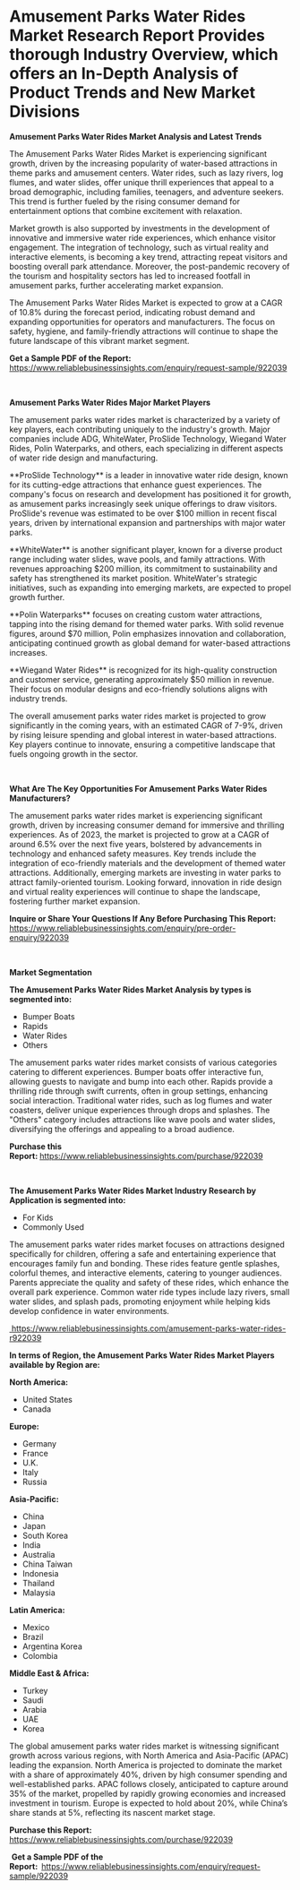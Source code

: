 <p><h1>Amusement Parks Water Rides Market Research Report Provides thorough Industry Overview, which offers an In-Depth Analysis of Product Trends and New Market Divisions</h1></p><p><strong>Amusement Parks Water Rides Market Analysis and Latest Trends</strong></p>
<p><p>The Amusement Parks Water Rides Market is experiencing significant growth, driven by the increasing popularity of water-based attractions in theme parks and amusement centers. Water rides, such as lazy rivers, log flumes, and water slides, offer unique thrill experiences that appeal to a broad demographic, including families, teenagers, and adventure seekers. This trend is further fueled by the rising consumer demand for entertainment options that combine excitement with relaxation.</p><p>Market growth is also supported by investments in the development of innovative and immersive water ride experiences, which enhance visitor engagement. The integration of technology, such as virtual reality and interactive elements, is becoming a key trend, attracting repeat visitors and boosting overall park attendance. Moreover, the post-pandemic recovery of the tourism and hospitality sectors has led to increased footfall in amusement parks, further accelerating market expansion.</p><p>The Amusement Parks Water Rides Market is expected to grow at a CAGR of 10.8% during the forecast period, indicating robust demand and expanding opportunities for operators and manufacturers. The focus on safety, hygiene, and family-friendly attractions will continue to shape the future landscape of this vibrant market segment.</p></p>
<p><strong>Get a Sample PDF of the Report:&nbsp;</strong> <a href="https://www.reliablebusinessinsights.com/enquiry/request-sample/922039?utm_campaign=1873&utm_medium=2&utm_source=Github&utm_content=ia&utm_term=18042025&utm_id=amusement-parks-water-rides">https://www.reliablebusinessinsights.com/enquiry/request-sample/922039</a></p>
<p>&nbsp;</p>
<p><strong>Amusement Parks Water Rides Major Market Players</strong></p>
<p><p>The amusement parks water rides market is characterized by a variety of key players, each contributing uniquely to the industry's growth. Major companies include ADG, WhiteWater, ProSlide Technology, Wiegand Water Rides, Polin Waterparks, and others, each specializing in different aspects of water ride design and manufacturing.</p><p>**ProSlide Technology** is a leader in innovative water ride design, known for its cutting-edge attractions that enhance guest experiences. The company's focus on research and development has positioned it for growth, as amusement parks increasingly seek unique offerings to draw visitors. ProSlide's revenue was estimated to be over $100 million in recent fiscal years, driven by international expansion and partnerships with major water parks.</p><p>**WhiteWater** is another significant player, known for a diverse product range including water slides, wave pools, and family attractions. With revenues approaching $200 million, its commitment to sustainability and safety has strengthened its market position. WhiteWater's strategic initiatives, such as expanding into emerging markets, are expected to propel growth further.</p><p>**Polin Waterparks** focuses on creating custom water attractions, tapping into the rising demand for themed water parks. With solid revenue figures, around $70 million, Polin emphasizes innovation and collaboration, anticipating continued growth as global demand for water-based attractions increases.</p><p>**Wiegand Water Rides** is recognized for its high-quality construction and customer service, generating approximately $50 million in revenue. Their focus on modular designs and eco-friendly solutions aligns with industry trends.</p><p>The overall amusement parks water rides market is projected to grow significantly in the coming years, with an estimated CAGR of 7-9%, driven by rising leisure spending and global interest in water-based attractions. Key players continue to innovate, ensuring a competitive landscape that fuels ongoing growth in the sector.</p></p>
<p>&nbsp;</p>
<p><strong>What Are The Key Opportunities For Amusement Parks Water Rides Manufacturers?</strong></p>
<p><p>The amusement parks water rides market is experiencing significant growth, driven by increasing consumer demand for immersive and thrilling experiences. As of 2023, the market is projected to grow at a CAGR of around 6.5% over the next five years, bolstered by advancements in technology and enhanced safety measures. Key trends include the integration of eco-friendly materials and the development of themed water attractions. Additionally, emerging markets are investing in water parks to attract family-oriented tourism. Looking forward, innovation in ride design and virtual reality experiences will continue to shape the landscape, fostering further market expansion.</p></p>
<p><strong>Inquire or Share Your Questions If Any Before Purchasing This Report:</strong> <a href="https://www.reliablebusinessinsights.com/enquiry/pre-order-enquiry/922039?utm_campaign=1873&utm_medium=2&utm_source=Github&utm_content=ia&utm_term=18042025&utm_id=amusement-parks-water-rides">https://www.reliablebusinessinsights.com/enquiry/pre-order-enquiry/922039</a></p>
<p>&nbsp;</p>
<p><strong>Market Segmentation</strong></p>
<p><strong>The Amusement Parks Water Rides Market Analysis by types is segmented into:</strong></p>
<p><ul><li>Bumper Boats</li><li>Rapids</li><li>Water Rides</li><li>Others</li></ul></p>
<p><p>The amusement parks water rides market consists of various categories catering to different experiences. Bumper boats offer interactive fun, allowing guests to navigate and bump into each other. Rapids provide a thrilling ride through swift currents, often in group settings, enhancing social interaction. Traditional water rides, such as log flumes and water coasters, deliver unique experiences through drops and splashes. The "Others" category includes attractions like wave pools and water slides, diversifying the offerings and appealing to a broad audience.</p></p>
<p><strong>Purchase this Report:&nbsp;</strong><a href="https://www.reliablebusinessinsights.com/purchase/922039?utm_campaign=1873&utm_medium=2&utm_source=Github&utm_content=ia&utm_term=18042025&utm_id=amusement-parks-water-rides">https://www.reliablebusinessinsights.com/purchase/922039</a></p>
<p>&nbsp;</p>
<p><strong>The Amusement Parks Water Rides Market Industry Research by Application is segmented into:</strong></p>
<p><ul><li>For Kids</li><li>Commonly Used</li></ul></p>
<p><p>The amusement parks water rides market focuses on attractions designed specifically for children, offering a safe and entertaining experience that encourages family fun and bonding. These rides feature gentle splashes, colorful themes, and interactive elements, catering to younger audiences. Parents appreciate the quality and safety of these rides, which enhance the overall park experience. Common water ride types include lazy rivers, small water slides, and splash pads, promoting enjoyment while helping kids develop confidence in water environments.</p></p>
<p><a href="https://www.reliablebusinessinsights.com/amusement-parks-water-rides-r922039?utm_campaign=1873&utm_medium=2&utm_source=Github&utm_content=ia&utm_term=18042025&utm_id=amusement-parks-water-rides">&nbsp;https://www.reliablebusinessinsights.com/amusement-parks-water-rides-r922039</a></p>
<p><strong>In terms of Region, the Amusement Parks Water Rides Market Players available by Region are:</strong></p>
<p>
    <p> <strong> North America: </strong>
        <ul>
            <li>United States</li>
            <li>Canada</li>
        </ul>
        </p> 
    <p> <strong> Europe: </strong>
        <ul>
            <li>Germany</li>
            <li>France</li>
            <li>U.K.</li>
            <li>Italy</li>
            <li>Russia</li>
        </ul>
        </p> 
    <p> <strong> Asia-Pacific: </strong>
        <ul>
            <li>China</li>
            <li>Japan</li>
            <li>South Korea</li>
            <li>India</li>
            <li>Australia</li>
            <li>China Taiwan</li>
            <li>Indonesia</li>
            <li>Thailand</li>
            <li>Malaysia</li>
        </ul>
        </p> 
    <p> <strong> Latin America: </strong>
        <ul>
            <li>Mexico</li>
            <li>Brazil</li>
            <li>Argentina Korea</li>
            <li>Colombia</li>
        </ul>
        </p> 
    <p> <strong> Middle East & Africa: </strong>
        <ul>
            <li>Turkey</li>
            <li>Saudi</li>
            <li>Arabia</li>
            <li>UAE</li>
            <li>Korea</li>
        </ul>
    </p>
    </p>
<p><p>The global amusement parks water rides market is witnessing significant growth across various regions, with North America and Asia-Pacific (APAC) leading the expansion. North America is projected to dominate the market with a share of approximately 40%, driven by high consumer spending and well-established parks. APAC follows closely, anticipated to capture around 35% of the market, propelled by rapidly growing economies and increased investment in tourism. Europe is expected to hold about 20%, while China’s share stands at 5%, reflecting its nascent market stage.</p></p>
<p><strong>Purchase this Report: </strong><a href="https://www.reliablebusinessinsights.com/purchase/922039?utm_campaign=1873&utm_medium=2&utm_source=Github&utm_content=ia&utm_term=18042025&utm_id=amusement-parks-water-rides">https://www.reliablebusinessinsights.com/purchase/922039</a></p>
<p>&nbsp;<strong>Get a Sample PDF of the Report:&nbsp;&nbsp;</strong><a href="https://www.reliablebusinessinsights.com/enquiry/request-sample/922039?utm_campaign=1873&utm_medium=2&utm_source=Github&utm_content=ia&utm_term=18042025&utm_id=amusement-parks-water-rides">https://www.reliablebusinessinsights.com/enquiry/request-sample/922039</a></p>
<p><strong></strong></p>
<p><p></p><p></p><p></p></p>